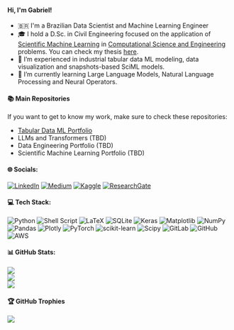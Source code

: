#### Hi, I'm Gabriel!
- 🇧🇷 I'm a Brazilian Data Scientist and Machine Learning Engineer
- 🎓 I hold a D.Sc. in Civil Engineering focused on the application of [Scientific Machine Learning](https://sites.brown.edu/bergen-lab/research/what-is-sciml/) in [Computational Science and Engineering](https://en.wikipedia.org/wiki/Computer_science_and_engineering) problems. You can check my thesis [here](https://www.coc.ufrj.br/pt/teses-de-doutorado/662-2022-2/10236-gabriel-freguglia-barros).
- 🧠 I’m experienced in industrial tabular data ML modeling, data visualization and snapshots-based SciML models.
- 🌱 I’m currently learning Large Language Models, Natural Language Processing and Neural Operators.

#### 📚 Main Repositories
If you want to get to know my work, make sure to check these repositories:
- [Tabular Data ML Portfolio](https://github.com/gf-barros/data_science_portfolio)
- LLMs and Transformers (TBD)
- Data Engineering Portfolio (TBD)
- Scientific Machine Learning Portfolio (TBD)


#### 🌐 Socials:
[![LinkedIn](https://img.shields.io/badge/linkedin-%230077B5.svg?style=for-the-badge&logo=linkedin&logoColor=white)](https://www.linkedin.com/in/gabrielfbarros/) 
[![Medium](https://img.shields.io/badge/Medium-12100E?style=for-the-badge&logo=medium&logoColor=white)](https://medium.com/@gfbarros) 
[![Kaggle](https://img.shields.io/badge/Kaggle-035a7d?style=for-the-badge&logo=kaggle&logoColor=white)](https://www.kaggle.com/gfbarros)
[![ResearchGate](https://img.shields.io/badge/ResearchGate-00CCBB?style=for-the-badge&logo=ResearchGate&logoColor=white)](https://www.researchgate.net/profile/Gabriel-Barros-6)

#### 💻 Tech Stack:
![Python](https://img.shields.io/badge/python-3670A0?style=for-the-badge&logo=python&logoColor=ffdd54) 
![Shell Script](https://img.shields.io/badge/shell_script-%23121011.svg?style=for-the-badge&logo=gnu-bash&logoColor=white) 
![LaTeX](https://img.shields.io/badge/latex-%23008080.svg?style=for-the-badge&logo=latex&logoColor=white) 
![SQLite](https://img.shields.io/badge/sqlite-%2307405e.svg?style=for-the-badge&logo=sqlite&logoColor=white) 
![Keras](https://img.shields.io/badge/Keras-%23D00000.svg?style=for-the-badge&logo=Keras&logoColor=white) 
![Matplotlib](https://img.shields.io/badge/Matplotlib-%23ffffff.svg?style=for-the-badge&logo=Matplotlib&logoColor=black) 
![NumPy](https://img.shields.io/badge/numpy-%23013243.svg?style=for-the-badge&logo=numpy&logoColor=white) 
![Pandas](https://img.shields.io/badge/pandas-%23150458.svg?style=for-the-badge&logo=pandas&logoColor=white) 
![Plotly](https://img.shields.io/badge/Plotly-%233F4F75.svg?style=for-the-badge&logo=plotly&logoColor=white) 
![PyTorch](https://img.shields.io/badge/PyTorch-%23EE4C2C.svg?style=for-the-badge&logo=PyTorch&logoColor=white) 
![scikit-learn](https://img.shields.io/badge/scikit--learn-%23F7931E.svg?style=for-the-badge&logo=scikit-learn&logoColor=white) 
![Scipy](https://img.shields.io/badge/SciPy-%230C55A5.svg?style=for-the-badge&logo=scipy&logoColor=%white) 
![GitLab](https://img.shields.io/badge/gitlab-%23181717.svg?style=for-the-badge&logo=gitlab&logoColor=white) 
![GitHub](https://img.shields.io/badge/github-%23121011.svg?style=for-the-badge&logo=github&logoColor=white)
![AWS](https://img.shields.io/badge/AWS-%23FF9900.svg?style=for-the-badge&logo=amazon-aws&logoColor=white)
<!--
![Apache Spark](https://img.shields.io/badge/Apache%20Spark-FDEE21?style=for-the-badge&logo=apachespark&logoColor=black) 
![mlflow](https://img.shields.io/badge/mlflow-%23d9ead3.svg?style=for-the-badge&logo=numpy&logoColor=blue) 
![TensorFlow](https://img.shields.io/badge/TensorFlow-%23FF6F00.svg?style=for-the-badge&logo=TensorFlow&logoColor=white) 
-->
#### 📊 GitHub Stats:
![](https://github-readme-stats.vercel.app/api?username=gf-barros&theme=onedark&hide_border=false&include_all_commits=false&count_private=false)<br/>
![](https://github-readme-streak-stats.herokuapp.com/?user=gf-barros&theme=onedark&hide_border=false)<br/>
![](https://github-readme-stats.vercel.app/api/top-langs/?username=gf-barros&theme=onedark&hide_border=false&include_all_commits=false&count_private=false&layout=compact)

#### 🏆 GitHub Trophies
![](https://github-profile-trophy.vercel.app/?username=gf-barros&theme=onedark&no-frame=false&no-bg=true&margin-w=4)

<!--
#### 🔝 Top Contributed Repo
![](https://github-contributor-stats.vercel.app/api?username=gf-barros&limit=5&theme=one_dark_pro&combine_all_yearly_contributions=true)
-->
<!-- Proudly created with GPRM ( https://gprm.itsvg.in ) -->
